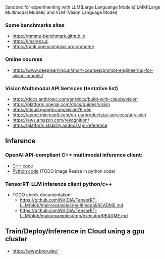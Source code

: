 Sandbox for experimenting with LLM(Large Languange Models) LMM(Large Multimodal Models) and VLM (Vision Language Model)

### Some benchmarks sites
* https://mmmu-benchmark.github.io
* https://lmarena.ai
* https://rank.opencompass.org.cn/home

### Online courses
* https://www.deeplearning.ai/short-courses/prompt-engineering-for-vision-models/


### Vision Multimodal API Services (tentative list)
* https://docs.anthropic.com/en/docs/build-with-claude/vision
* https://platform.openai.com/docs/guides/vision
* https://cloud.google.com/vision?hl=en
* https://azure.microsoft.com/en-us/products/ai-services/ai-vision
* https://aws.amazon.com/rekognition/
* https://platform.stability.ai/docs/api-reference

## Inference
  ### OpenAI API-compliant C++ multimodal inference client:
  * [C++ code](OpenAI-completion-client/cpp/Readme.md)
  * [Python code](OpenAI-completion-client/python/Readme.md) (TODO Image Resize in python code)

  ### TensorRT-LLM inference client python/c++
  * TODO check documentation:
     * https://github.com/NVIDIA/TensorRT-LLM/blob/main/examples/multimodal/README.md
     * https://github.com/NVIDIA/TensorRT-LLM/blob/main/examples/cpp/executor/README.md


## Train/Deploy/Inference in Cloud using a gpu cluster
* https://www.brev.dev/
